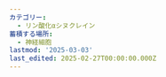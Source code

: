 ```yaml
---
カテゴリー:
  - リン酸化αシヌクレイン
蓄積する場所:
  - 神経細胞
lastmod: '2025-03-03'
last_edited: 2025-02-27T00:00:00.000Z
---
```




